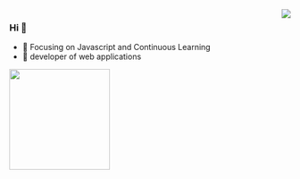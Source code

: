 <img align="right" src="https://github-readme-stats.vercel.app/api?username=Dreams-d&show_icons=true&icon_color=CE1D2D&text_color=718096&bg_color=ffffff&hide_title=true" />

### Hi 👋

- :orange_book: Focusing on Javascript and Continuous Learning
- :hammer: developer of web applications

<img height="180rem" src="https://github-readme-stats.vercel.app/api/top-langs/?layout=compact&username=Dreams-d" />
